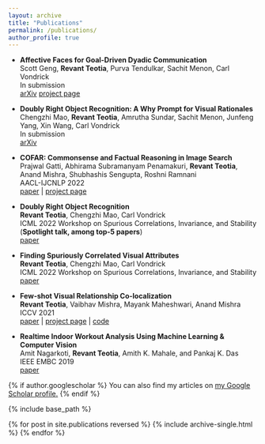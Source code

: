 ```yaml
---
layout: archive
title: "Publications"
permalink: /publications/
author_profile: true
---
```

<!-- TEMP WAY -->
* <strong>Affective Faces for Goal-Driven Dyadic Communication</strong> <br>
  Scott Geng, <strong>Revant Teotia</strong>, Purva Tendulkar, Sachit Menon, Carl Vondrick 
  <br>
  In submission <br>
  [arXiv](https://arxiv.org/abs/2301.10939) [project page](https://realtalk.cs.columbia.edu/)

* <strong>Doubly Right Object Recognition: A Why Prompt for Visual Rationales</strong> <br>
  Chengzhi Mao, <strong>Revant Teotia</strong>, Amrutha Sundar, Sachit Menon, Junfeng Yang, Xin Wang, Carl Vondrick 
  <br>
  In submission <br>
  [arXiv](https://arxiv.org/abs/2212.06202)

* <strong>COFAR: Commonsense and Factual Reasoning in Image Search</strong> <br>
  Prajwal Gatti, Abhirama Subramanyam Penamakuri, <strong>Revant Teotia</strong>, Anand Mishra, Shubhashis Sengupta, Roshni Ramnani 
  <br>
  AACL-IJCNLP 2022 <br>
  [paper](https://aclanthology.org/2022.aacl-main.87/) | [project page](https://vl2g.github.io/projects/cofar/)

  
* <strong>Doubly Right Object Recognition</strong> <br>
  <strong>Revant Teotia</strong>, Chengzhi Mao, Carl Vondrick 
  <br>
  ICML 2022 Workshop on Spurious Correlations, Invariance, and Stability (<strong>Spotlight talk, among top-5 papers</strong>) <br>
  [paper](https://openreview.net/pdf?id=O0hJOvsYUlt)

* <strong>Finding Spuriously Correlated Visual Attributes</strong> <br>
  <strong>Revant Teotia</strong>, Chengzhi Mao, Carl Vondrick 
  <br>
  ICML 2022 Workshop on Spurious Correlations, Invariance, and Stability <br>
  [paper](https://openreview.net/pdf?id=HeqIy9TbctF)

* <strong>Few-shot Visual Relationship Co-localization</strong> <br>
  <strong>Revant Teotia</strong>, Vaibhav Mishra, Mayank Maheshwari, Anand Mishra <br>
  ICCV 2021 <br>
  [paper](https://openaccess.thecvf.com/content/ICCV2021/html/Teotia_Few-Shot_Visual_Relationship_Co-Localization_ICCV_2021_paper.html) | [project page](https://vl2g.github.io/projects/vrc/) | [code](https://github.com/vl2g/VRC.git)

* <strong>Realtime Indoor Workout Analysis Using Machine Learning & Computer Vision</strong> <br>
  Amit Nagarkoti, <strong> Revant Teotia</strong>, Amith K. Mahale, and Pankaj K. Das <br>
  IEEE EMBC 2019 <br>
  [paper](https://ieeexplore.ieee.org/document/8856547)

<!-- TEMP WAY END -->
<!-- TODO : IN FUTURE ADD PROJECS IN _projects and use the code below -->

{% if author.googlescholar %}
  You can also find my articles on <u><a href="{{author.googlescholar}}">my Google Scholar profile</a>.</u>
{% endif %}

{% include base_path %}

{% for post in site.publications reversed %}
  {% include archive-single.html %}
{% endfor %}
